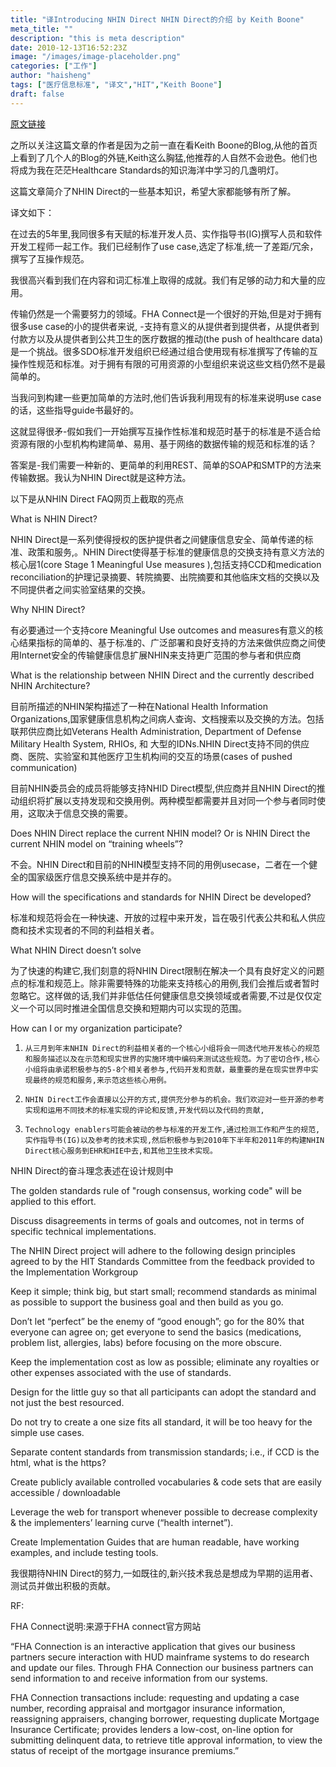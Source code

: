 ```yaml
---
title: "译Introducing NHIN Direct NHIN Direct的介绍 by Keith Boone"
meta_title: ""
description: "this is meta description"
date: 2010-12-13T16:52:23Z
image: "/images/image-placeholder.png"
categories: ["工作"]
author: "haisheng"
tags: ["医疗信息标准", "译文","HIT","Keith Boone"]
draft: false
---
```



[原文链接](http://geekdoctor.blogspot.com/2010/03/introducing-nhin-direct.html)

之所以关注这篇文章的作者是因为之前一直在看Keith Boone的Blog,从他的首页上看到了几个人的Blog的外链,Keith这么胸猛,他推荐的人自然不会逊色。他们也将成为我在茫茫Healthcare Standards的知识海洋中学习的几盏明灯。

这篇文章简介了NHIN Direct的一些基本知识，希望大家都能够有所了解。

译文如下：

在过去的5年里,我同很多有天赋的标准开发人员、实作指导书(IG)撰写人员和软件开发工程师一起工作。我们已经制作了use case,选定了标准,统一了差距/冗余，撰写了互操作规范。



我很高兴看到我们在内容和词汇标准上取得的成就。我们有足够的动力和大量的应用。



传输仍然是一个需要努力的领域。FHA Connect是一个很好的开始,但是对于拥有很多use case的小的提供者来说, -支持有意义的从提供者到提供者，从提供者到付款方以及从提供者到公共卫生的医疗数据的推动(the push of healthcare data) 是一个挑战。很多SDO标准开发组织已经通过组合使用现有标准撰写了传输的互操作性规范和标准。对于拥有有限的可用资源的小型组织来说这些文档仍然不是最简单的。



当我问到构建一些更加简单的方法时,他们告诉我利用现有的标准来说明use case的话，这些指导guide书最好的。



这就显得很矛-假如我们一开始撰写互操作性标准和规范时基于的标准是不适合给资源有限的小型机构构建简单、易用、基于网络的数据传输的规范和标准的话？

答案是-我们需要一种新的、更简单的利用REST、简单的SOAP和SMTP的方法来传输数据。我认为NHIN Direct就是这种方法。





以下是从NHIN Direct FAQ网页上截取的亮点



What is NHIN Direct?

NHIN Direct是一系列使得授权的医护提供者之间健康信息安全、简单传递的标准、政策和服务,。NHIN Direct使得基于标准的健康信息的交换支持有意义方法的核心层1(core Stage 1 Meaningful Use measures ),包括支持CCD和medication reconciliation的护理记录摘要、转院摘要、出院摘要和其他临床文档的交换以及不同提供者之间实验室结果的交换。



Why NHIN Direct?

有必要通过一个支持core Meaningful Use outcomes and measures有意义的核心结果指标的简单的、基于标准的、广泛部署和良好支持的方法来做供应商之间使用Internet安全的传输健康信息扩展NHIN来支持更广范围的参与者和供应商



What is the relationship between NHIN Direct and the currently described NHIN Architecture?

目前所描述的NHIN架构描述了一种在National Health Information Organizations,国家健康信息机构之间病人查询、文档搜索以及交换的方法。包括联邦供应商比如Veterans Health Administration, Department of Defense Military Health System, RHIOs, 和 大型的IDNs.NHIN Direct支持不同的供应商、医院、实验室和其他医疗卫生机构间的交互的场景(cases of pushed communication)

目前NHIN委员会的成员将能够支持NHID Direct模型,供应商并且NHIN Direct的推动组织将扩展以支持发现和交换用例。两种模型都需要并且对同一个参与者同时使用，这取决于信息交换的需要。



Does NHIN Direct replace the current NHIN model? Or is NHIN Direct the current NHIN model on “training wheels”?

不会。NHIN Direct和目前的NHIN模型支持不同的用例usecase，二者在一个健全的国家级医疗信息交换系统中是并存的。

How will the specifications and standards for NHIN Direct be developed?

标准和规范将会在一种快速、开放的过程中来开发，旨在吸引代表公共和私人供应商和技术实现者的不同的利益相关者。



What NHIN Direct doesn’t solve

为了快速的构建它,我们刻意的将NHIN Direct限制在解决一个具有良好定义的问题点的标准和规范上。除非需要特殊的功能来支持核心的用例,我们会推后或者暂时忽略它。这样做的话,我们并非低估任何健康信息交换领域或者需要,不过是仅仅定义一个可以同时推进全国信息交换和短期内可以实现的范围。



How can I or my organization participate?

1.     从三月到年末NHIN Direct的利益相关者的一个核心小组将会一同迭代地开发核心的规范和服务描述以及在示范和现实世界的实施环境中编码来测试这些规范。为了密切合作,核心小组将由承诺积极参与的5-8个相关者参与,代码开发和贡献，最重要的是在现实世界中实现最终的规范和服务,来示范这些核心用例。

2.     NHIN Direct工作会直接以公开的方式,提供充分参与的机会。我们欢迎对一些开源的参考实现和运用不同技术的标准实现的评论和反馈,开发代码以及代码的贡献,

3.     Technology enablers可能会被动的参与标准的开发工作,通过检测工作和产生的规范,实作指导书(IG)以及参考的技术实现,然后积极参与到2010年下半年和2011年的构建NHIN Direct核心服务到EHR和HIE中去,和其他卫生技术实现。



NHIN Direct的奋斗理念表述在设计规则中

The golden standards rule of "rough consensus, working code" will be applied to this effort.



Discuss disagreements in terms of goals and outcomes, not in terms of specific technical implementations.



The NHIN Direct project will adhere to the following design principles agreed to by the HIT Standards Committee from the feedback provided to the Implementation Workgroup



Keep it simple; think big, but start small; recommend standards as minimal as possible to support the business goal and then build as you go.



Don’t let “perfect” be the enemy of “good enough”; go for the 80% that everyone can agree on; get everyone to send the basics (medications, problem list, allergies, labs) before focusing on the more obscure.



Keep the implementation cost as low as possible; eliminate any royalties or other expenses associated with the use of standards.



Design for the little guy so that all participants can adopt the standard and not just the best resourced.



Do not try to create a one size fits all standard, it will be too heavy for the simple use cases.



Separate content standards from transmission standards; i.e., if CCD is the html, what is the https?



Create publicly available controlled vocabularies & code sets that are easily accessible / downloadable



Leverage the web for transport whenever possible to decrease complexity & the implementers’ learning curve (“health internet”).



Create Implementation Guides that are human readable, have working examples, and include testing tools.



我很期待NHIN Direct的努力,一如既往的,新兴技术我总是想成为早期的运用者、测试员并做出积极的贡献。



RF:

FHA Connect说明:来源于FHA connect官方网站

“FHA Connection is an interactive application that gives our business partners secure interaction with HUD mainframe systems to do research and update our files. Through FHA Connection our business partners can send information to and receive information from our systems.



FHA Connection transactions include: requesting and updating a case number, recording appraisal and mortgagor insurance information, reassigning appraisers, changing borrower, requesting duplicate Mortgage Insurance Certificate; provides lenders a low-cost, on-line option for submitting delinquent data, to retrieve title approval information, to view the status of receipt of the mortgage insurance premiums.”
